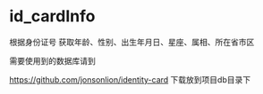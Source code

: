 # id_cardInfo
根据身份证号 获取年龄、性别、出生年月日、星座、属相、所在省市区

需要使用到的数据库请到

https://github.com/jonsonlion/identity-card
下载放到项目db目录下
